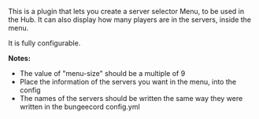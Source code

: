 This is a plugin that lets you create a server selector Menu, to be used in the Hub. It can also display how many players are in the servers, inside the menu.

It is fully configurable.

**Notes:**

* The value of "menu-size" should be a multiple of 9
* Place the information of the servers you want in the menu, into the config
* The names of the servers should be written the same way they were written in the bungeecord config.yml